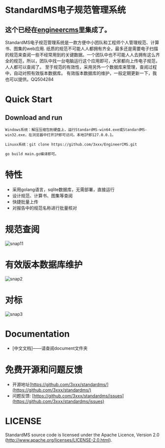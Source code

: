 # StandardMS电子规范管理系统

## 这个已经在[engineercms](https://github.com/3xxx/EngineerCMS)里集成了。

StandardMS电子规范管理系统是一款方便中小团队和工程师个人管理规范、计算书、图集的web应用.
纸质的规范不可能人人都拥有齐全，最多还是需要电子扫描的规范来查阅一些不经常用到的关键数据。一个团队中也不可能人人去拥有这么齐全的规范，所以，团队中找一台电脑运行这个应用即可，大家都向上传电子规范，人人都可以查阅了。
至于规范的有效性，采用另外一个数据库来管理，查阅过程中，自动对照有效版本数据库。
有效版本数据库的维护，一般定期更新一下，我也可以提供。QQ504284


# Quick Start
## Download and run

    Windows系统：解压压缩包到硬盘上，运行StandardMS-win64.exe或StandardMS-win32.exe，在浏览器中打开IP即可访问。本地IP即127.0.0.1。
    
    Linuxx系统：git clone https://github.com/3xxx/EngineerCMS.git
    
    go build main.go编译即可。

# 特性
* 采用golang语言，sqlite数据库，无需部署，直接运行
* 设计规范、计算书、图集等查阅
* 快捷批量上传
* 对报告中的规范名称进行批量核对

# 规范查阅

![snap11](https://user-images.githubusercontent.com/10678867/46246124-66ac3600-c42b-11e8-8961-8a09511cce9e.png)

# 有效版本数据库维护

![snap2](https://user-images.githubusercontent.com/10678867/46246127-6ca21700-c42b-11e8-89b0-1067888b09a7.png)

# 对标

![snap3](https://user-images.githubusercontent.com/10678867/46246128-6f047100-c42b-11e8-877b-87b6507af6c2.png)


# Documentation

* [中文文档]——请查阅document文件夹

# 免费开源和问题反馈

* 开源地址[https://github.com/3xxx/standardms/](https://github.com/3xxx/standardms/)
* 问题反馈: [https://github.com/3xxx/standardms/issues](https://github.com/3xxx/standardms/issues)

# LICENSE

StandardMS source code is licensed under the Apache Licence, Version 2.0
(http://www.apache.org/licenses/LICENSE-2.0.html).
